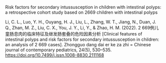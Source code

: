 Risk factors for secondary intussusception in children with intestinal polyps: a retrospective cohort study based on 2669 children with intestinal polyps

Li, C. L., Luo, Y. H., Ouyang, H. J., Liu, L., Zhang, W. T., Jiang, N., Duan, J. Q., Zhan, M. Z., Liu, C. X., You, J. Y., Li, Y., & Zhao, H. M. (2022). 2 669例儿童肠息肉的临床特征及继发肠套叠的危险因素分析 [Clinical features of intestinal polyps and risk factors for secondary intussusception in children: an analysis of 2 669 cases]. Zhongguo dang dai er ke za zhi = Chinese journal of contemporary pediatrics, 24(5), 530–535. https://doi.org/10.7499/j.issn.1008-8830.2111168
